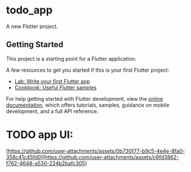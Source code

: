 # todo_app

A new Flutter project.

## Getting Started

This project is a starting point for a Flutter application.

A few resources to get you started if this is your first Flutter project:

- [Lab: Write your first Flutter app](https://docs.flutter.dev/get-started/codelab)
- [Cookbook: Useful Flutter samples](https://docs.flutter.dev/cookbook)

For help getting started with Flutter development, view the
[online documentation](https://docs.flutter.dev/), which offers tutorials,
samples, guidance on mobile development, and a full API reference.
# TODO app UI:
[https://github.com/user-attachments/assets/0b730f77-b9c5-4e4e-8fa0-358c41c45fd0](https://github.com/user-attachments/assets/c6fd3862-f762-4648-a530-224b2bafc305)

